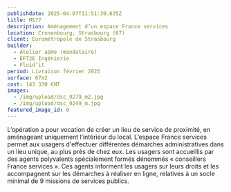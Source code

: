```yaml
---
publishdate: 2025-04-07T11:51:30.635Z
title: MS77
description: Aménagement d’un espace France services
location: Cronenbourg, Strasbourg (67)
client: Eurométropole de Strasbourg
builder:
  - Atelier aSHe (mandataire)
  - EFT2E Ingénierie
  - Fluid’it
period: Livraison février 2025
surface: 67m2
cost: 143 330 €HT
images:
  - /img/upload/dsc_9279_m2.jpg
  - /img/upload/dsc_9249_m.jpg
featured_image_id: 0
---
```

L’opération a pour vocation de créer un lieu de service de proximité, en aménageant uniquement l’intérieur du local.
L’espace France services permet aux usagers d'effectuer différentes démarches administratives dans un lieu unique, au plus près de chez eux. Les usagers sont accueillis par des agents polyvalents spécialement formés dénommés « conseillers France services ». Ces agents informent les usagers sur leurs droits et les accompagnent sur les démarches à réaliser en ligne, relatives à un socle minimal de 9 missions de services publics.